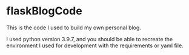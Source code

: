 # flaskBlogCode
This is the code I used to build my own personal blog.

I used python version 3.9.7, and you should be able to recreate the environment I used for development with the requirements or yaml file.
